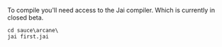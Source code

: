 To compile you'll need access to the Jai compiler. Which is currently in closed beta.  
```
cd sauce\arcane\
jai first.jai
```